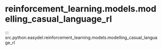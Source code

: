 # reinforcement_learning.models.modelling_casual_language_rl
::: src.python.easydel.reinforcement_learning.models.modelling_casual_language_rl